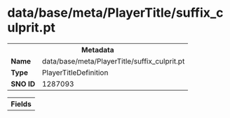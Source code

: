 <h1>data/base/meta/PlayerTitle/suffix_culprit.pt</h1><table><tr><th colspan="100%">Metadata</th></tr><tr><td><b>Name</b></td><td>data/base/meta/PlayerTitle/suffix_culprit.pt</td></tr><tr><td><b>Type</b></td><td>PlayerTitleDefinition</td></tr><tr><td><b>SNO ID</b></td><td>1287093</td></tr></table>

<table><tr><th colspan="100%">Fields</th></tr></table>

